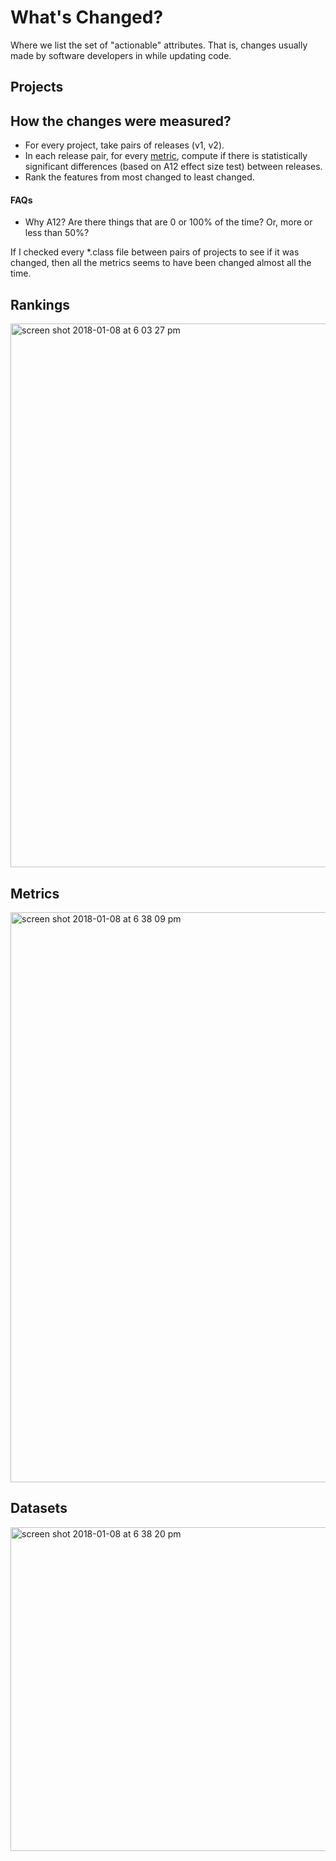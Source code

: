 # What's Changed?

Where we list the set of "actionable" attributes. That is, changes usually made by software developers in while updating code.

## Projects

## How the changes were measured?

+ For every project, take pairs of releases (v1, v2).
+ In each release pair, for every [metric](), compute if there is statistically significant differences (based on A12 effect size test) between releases. 
+ Rank the features from most changed to least changed.

#### FAQs
+ Why A12? Are there things that are 0 or 100% of the time? Or, more or less than 50%?

If I checked every *.class file between pairs of projects to see if it was changed, then all the metrics seems to have been changed almost all the time. 

## Rankings

<img width="870" alt="screen shot 2018-01-08 at 6 03 27 pm" src="https://user-images.githubusercontent.com/1433964/34671808-eeb0c5ca-f4a1-11e7-9c11-46fb39cd12ab.png">

## Metrics
<img width="912" alt="screen shot 2018-01-08 at 6 38 09 pm" src="https://user-images.githubusercontent.com/1433964/34672122-37c84a52-f4a3-11e7-8616-173f7bb19d44.png">

## Datasets
<img width="518" alt="screen shot 2018-01-08 at 6 38 20 pm" src="https://user-images.githubusercontent.com/1433964/34672127-3cfaa542-f4a3-11e7-8b9d-31a3621b6179.png">



